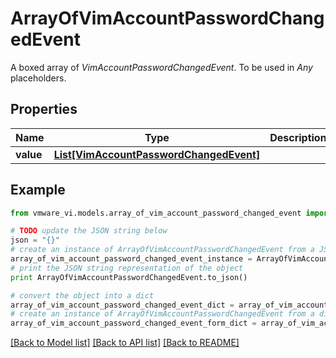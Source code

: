 # ArrayOfVimAccountPasswordChangedEvent

A boxed array of *VimAccountPasswordChangedEvent*. To be used in *Any* placeholders. 

## Properties
Name | Type | Description | Notes
------------ | ------------- | ------------- | -------------
**value** | [**List[VimAccountPasswordChangedEvent]**](VimAccountPasswordChangedEvent.md) |  | 

## Example

```python
from vmware_vi.models.array_of_vim_account_password_changed_event import ArrayOfVimAccountPasswordChangedEvent

# TODO update the JSON string below
json = "{}"
# create an instance of ArrayOfVimAccountPasswordChangedEvent from a JSON string
array_of_vim_account_password_changed_event_instance = ArrayOfVimAccountPasswordChangedEvent.from_json(json)
# print the JSON string representation of the object
print ArrayOfVimAccountPasswordChangedEvent.to_json()

# convert the object into a dict
array_of_vim_account_password_changed_event_dict = array_of_vim_account_password_changed_event_instance.to_dict()
# create an instance of ArrayOfVimAccountPasswordChangedEvent from a dict
array_of_vim_account_password_changed_event_form_dict = array_of_vim_account_password_changed_event.from_dict(array_of_vim_account_password_changed_event_dict)
```
[[Back to Model list]](../README.md#documentation-for-models) [[Back to API list]](../README.md#documentation-for-api-endpoints) [[Back to README]](../README.md)


